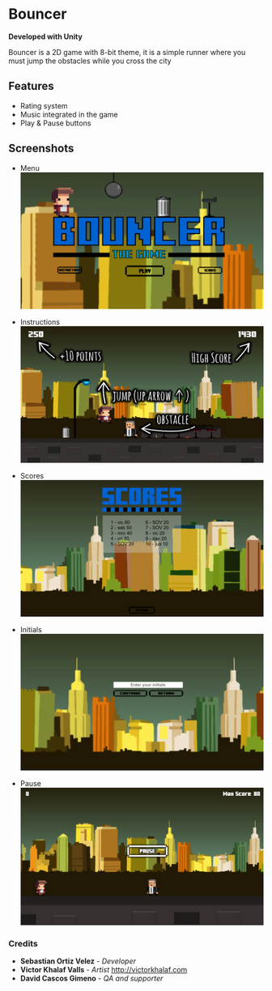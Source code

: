 # Bouncer

**Developed with Unity**

Bouncer is a 2D game with 8-bit theme, it is a simple runner where you must jump the obstacles while you cross the city

## Features

- Rating system
- Music integrated in the game
- Play & Pause buttons

## Screenshots

- Menu
![Screenshot](Screenshots/Menu.png)

- Instructions
![Screenshot](Screenshots/Instructions.png)

- Scores
![Screenshot](Screenshots/Scores.png)

- Initials
![Screenshot](Screenshots/Initials.png)

- Pause
![Screenshot](Screenshots/Pause.png)

### Credits

- **Sebastian Ortiz Velez** - *Developer*
- **Victor Khalaf Valls** - *Artist* http://victorkhalaf.com
- **David Cascos Gimeno** - *QA and supporter*
